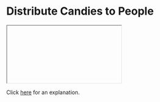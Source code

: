 # Distribute Candies to People 

<iframe></iframe>

Click [here](Explanation.md) for an explanation.

